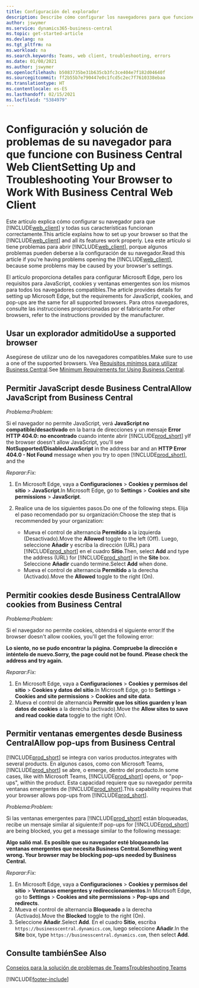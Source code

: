 ```yaml
---
title: Configuración del explorador
description: Describe cómo configurar los navegadores para que funcionen con Business Central y los productos que se integran con él.
author: jswymer
ms.service: dynamics365-business-central
ms.topic: get-started-article
ms.devlang: na
ms.tgt_pltfrm: na
ms.workload: na
ms.search.keywords: Teams, web client, troubleshooting, errors
ms.date: 01/08/2021
ms.author: jswymer
ms.openlocfilehash: b5083735be31b635cb3fc3ce404e7f182d04640f
ms.sourcegitcommit: ff2b55b7e790447e0c1fcd5c2ec7f7610338ebaa
ms.translationtype: HT
ms.contentlocale: es-ES
ms.lasthandoff: 02/15/2021
ms.locfileid: "5384979"
---
```

# <a name="setting-up-and-troubleshooting-your-browser-to-work-with-business-central-web-client"></a><span data-ttu-id="5caea-103">Configuración y solución de problemas de su navegador para que funcione con Business Central Web Client</span><span class="sxs-lookup"><span data-stu-id="5caea-103">Setting Up and Troubleshooting Your Browser to Work With Business Central Web Client</span></span>

<span data-ttu-id="5caea-104">Este artículo explica cómo configurar su navegador para que [!INCLUDE[web_client](includes/web_client.md)] y todas sus características funcionan correctamente.</span><span class="sxs-lookup"><span data-stu-id="5caea-104">This article explains how to set up your browser so that the [!INCLUDE[web_client](includes/web_client.md)] and all its features work properly.</span></span> <span data-ttu-id="5caea-105">Lea este artículo si tiene problemas para abrir [!INCLUDE[web_client](includes/web_client.md)], porque algunos problemas pueden deberse a la configuración de su navegador.</span><span class="sxs-lookup"><span data-stu-id="5caea-105">Read this article if you're having problems opening the [!INCLUDE[web_client](includes/web_client.md)], because some problems may be caused by your browser's settings.</span></span>

<span data-ttu-id="5caea-106">El artículo proporciona detalles para configurar Microsoft Edge, pero los requisitos para JavaScript, cookies y ventanas emergentes son los mismos para todos los navegadores compatibles.</span><span class="sxs-lookup"><span data-stu-id="5caea-106">The article provides details for setting up Microsoft Edge, but the requirements for JavaScript, cookies, and pop-ups are the same for all supported browsers.</span></span> <span data-ttu-id="5caea-107">Para otros navegadores, consulte las instrucciones proporcionadas por el fabricante.</span><span class="sxs-lookup"><span data-stu-id="5caea-107">For other browsers, refer to the instructions provided by the manufacturer.</span></span>  

## <a name="use-a-supported-browser"></a><span data-ttu-id="5caea-108">Usar un explorador admitido</span><span class="sxs-lookup"><span data-stu-id="5caea-108">Use a supported browser</span></span>

<span data-ttu-id="5caea-109">Asegúrese de utilizar uno de los navegadores compatibles.</span><span class="sxs-lookup"><span data-stu-id="5caea-109">Make sure to use a one of the supported browsers.</span></span> <span data-ttu-id="5caea-110">Vea [Requisitos mínimos para utilizar Business Central](product-requirements.md#recommended-browsers).</span><span class="sxs-lookup"><span data-stu-id="5caea-110">See [Minimum Requirements for Using Business Central](product-requirements.md#recommended-browsers).</span></span>  

## <a name="allow-javascript-from-business-central"></a><span data-ttu-id="5caea-111">Permitir JavaScript desde Business Central</span><span class="sxs-lookup"><span data-stu-id="5caea-111">Allow JavaScript from Business Central</span></span>

<span data-ttu-id="5caea-112">*Problema:*</span><span class="sxs-lookup"><span data-stu-id="5caea-112">*Problem:*</span></span>

<span data-ttu-id="5caea-113">Si el navegador no permite JavaScript, verá **JavaScript no compatible/desactivado** en la barra de direcciones y un mensaje **Error HTTP 404.0: no encontrado** cuando intente abrir [!INCLUDE[prod_short](includes/prod_short.md)] y</span><span class="sxs-lookup"><span data-stu-id="5caea-113">If the browser doesn't allow JavaScript, you'll see **NotSupported/DisabledJavaScript** in the address bar and an **HTTP Error 404.0 - Not Found** message when you try to open [!INCLUDE[prod_short](includes/prod_short.md)], and the</span></span> 

<!-- http://localhost:8080/NotSupported/DisabledJavaScript HTTP Error 404.0 - Not Found
The resource you are looking for has been removed, had its name changed, or is temporarily unavailable. -->

<span data-ttu-id="5caea-114">*Reparar:*</span><span class="sxs-lookup"><span data-stu-id="5caea-114">*Fix:*</span></span>

1. <span data-ttu-id="5caea-115">En Microsoft Edge, vaya a **Configuraciones** > **Cookies y permisos del sitio** > **JavaScript**.</span><span class="sxs-lookup"><span data-stu-id="5caea-115">In Microsoft Edge, go to **Settings** > **Cookies and site permissions** > **JavaScript**.</span></span>
2. <span data-ttu-id="5caea-116">Realice una de los siguientes pasos.</span><span class="sxs-lookup"><span data-stu-id="5caea-116">Do one of the following steps.</span></span> <span data-ttu-id="5caea-117">Elija el paso recomendado por su organización:</span><span class="sxs-lookup"><span data-stu-id="5caea-117">Choose the step that is recommended by your organization:</span></span>

    - <span data-ttu-id="5caea-118">Mueva el control de alternancia **Permitido** a la izquierda (Desactivado).</span><span class="sxs-lookup"><span data-stu-id="5caea-118">Move the **Allowed** toggle to the left (Off).</span></span> <span data-ttu-id="5caea-119">Luego, seleccione **Añadir** y escriba la dirección (URL) para [!INCLUDE[prod_short](includes/prod_short.md)] en el cuadro **Sitio**.</span><span class="sxs-lookup"><span data-stu-id="5caea-119">Then, select **Add** and type the address (URL) for [!INCLUDE[prod_short](includes/prod_short.md)] in the **Site** box.</span></span> <span data-ttu-id="5caea-120">Seleccione **Añadir** cuando termine.</span><span class="sxs-lookup"><span data-stu-id="5caea-120">Select **Add** when done.</span></span>
    - <span data-ttu-id="5caea-121">Mueva el control de alternancia **Permitido** a la derecha (Activado).</span><span class="sxs-lookup"><span data-stu-id="5caea-121">Move the **Allowed** toggle to the right (On).</span></span>

## <a name="allow-cookies-from-business-central"></a><span data-ttu-id="5caea-122">Permitir cookies desde Business Central</span><span class="sxs-lookup"><span data-stu-id="5caea-122">Allow cookies from Business Central</span></span>

<span data-ttu-id="5caea-123">*Problema:*</span><span class="sxs-lookup"><span data-stu-id="5caea-123">*Problem:*</span></span>

<span data-ttu-id="5caea-124">Si el navegador no permite cookies, obtendrá el siguiente error:</span><span class="sxs-lookup"><span data-stu-id="5caea-124">If the browser doesn't allow cookies, you'll get the following error:</span></span>

<span data-ttu-id="5caea-125">**Lo siento, no se pudo encontrar la página. Compruebe la dirección e inténtelo de nuevo.**</span><span class="sxs-lookup"><span data-stu-id="5caea-125">**Sorry, the page could not be found. Please check the address and try again.**</span></span> 

<span data-ttu-id="5caea-126">*Reparar:*</span><span class="sxs-lookup"><span data-stu-id="5caea-126">*Fix:*</span></span>

1. <span data-ttu-id="5caea-127">En Microsoft Edge, vaya a **Configuraciones** > **Cookies y permisos del sitio** > **Cookies y datos del sitio**.</span><span class="sxs-lookup"><span data-stu-id="5caea-127">In Microsoft Edge, go to **Settings** > **Cookies and site permissions** > **Cookies and site data**.</span></span>
2. <span data-ttu-id="5caea-128">Mueva el control de alternancia **Permitir que los sitios guarden y lean datos de cookies** a la derecha (activado).</span><span class="sxs-lookup"><span data-stu-id="5caea-128">Move the **Allow sites to save and read cookie data** toggle to the right (On).</span></span>  

## <a name="allow-pop-ups-from-business-central"></a><a name="popup"></a><span data-ttu-id="5caea-129">Permitir ventanas emergentes desde Business Central</span><span class="sxs-lookup"><span data-stu-id="5caea-129">Allow pop-ups from Business Central</span></span>

[!INCLUDE[prod_short](includes/prod_short.md)] <span data-ttu-id="5caea-130">se integra con varios productos.</span><span class="sxs-lookup"><span data-stu-id="5caea-130">integrates with several products.</span></span> <span data-ttu-id="5caea-131">En algunos casos, como con Microsoft Teams, [!INCLUDE[prod_short](includes/prod_short.md)] se abre, o emerge, dentro del producto.</span><span class="sxs-lookup"><span data-stu-id="5caea-131">In some cases, like with Microsoft Teams, [!INCLUDE[prod_short](includes/prod_short.md)] opens, or "pop-ups", within the product.</span></span> <span data-ttu-id="5caea-132">Esta capacidad requiere que su navegador permita ventanas emergentes de [!INCLUDE[prod_short](includes/prod_short.md)].</span><span class="sxs-lookup"><span data-stu-id="5caea-132">This capability requires that your browser allows pop-ups from [!INCLUDE[prod_short](includes/prod_short.md)].</span></span>

<span data-ttu-id="5caea-133">*Problema:*</span><span class="sxs-lookup"><span data-stu-id="5caea-133">*Problem:*</span></span>

<span data-ttu-id="5caea-134">Si las ventanas emergentes para [!INCLUDE[prod_short](includes/prod_short.md)] están bloqueadas, recibe un mensaje similar al siguiente:</span><span class="sxs-lookup"><span data-stu-id="5caea-134">If pop-ups for [!INCLUDE[prod_short](includes/prod_short.md)] are being blocked, you get a message similar to the following message:</span></span>

<span data-ttu-id="5caea-135">**Algo salió mal. Es posible que su navegador esté bloqueando las ventanas emergentes que necesita Business Central.**</span><span class="sxs-lookup"><span data-stu-id="5caea-135">**Something went wrong. Your browser may be blocking pop-ups needed by Business Central.**</span></span>

<!--
Something went wrong
Your browser may be blocking pop-ups needed by Business Central.

Change your browser settings to allow pop-ups or allow this for trusted domains, then try again.
If these settings are managed for your organization, you should contact your administrator for assistance.

Try again
-->
<span data-ttu-id="5caea-136">*Reparar:*</span><span class="sxs-lookup"><span data-stu-id="5caea-136">*Fix:*</span></span>

1. <span data-ttu-id="5caea-137">En Microsoft Edge, vaya a **Configuraciones** > **Cookies y permisos del sitio** > **Ventanas emergentes y redireccionamientos**.</span><span class="sxs-lookup"><span data-stu-id="5caea-137">In Microsoft Edge, go to **Settings** > **Cookies and site permissions** > **Pop-ups and redirects**.</span></span>
2. <span data-ttu-id="5caea-138">Mueva el control de alternancia **Bloqueado** a la derecha (Activado).</span><span class="sxs-lookup"><span data-stu-id="5caea-138">Move the **Blocked** toggle to the right (On).</span></span>
3. <span data-ttu-id="5caea-139">Seleccione **Añadir**.</span><span class="sxs-lookup"><span data-stu-id="5caea-139">Select **Add**.</span></span> <span data-ttu-id="5caea-140">En el cuadro **Sitio**, escriba `https://businesscentral.dynamics.com`, luego seleccione **Añadir**.</span><span class="sxs-lookup"><span data-stu-id="5caea-140">In the **Site** box, type `https://businesscentral.dynamics.com`, then select **Add**.</span></span>

## <a name="see-also"></a><span data-ttu-id="5caea-141">Consulte también</span><span class="sxs-lookup"><span data-stu-id="5caea-141">See Also</span></span>

[<span data-ttu-id="5caea-142">Consejos para la solución de problemas de Teams</span><span class="sxs-lookup"><span data-stu-id="5caea-142">Troubleshooting Teams</span></span>](admin-teams-troubleshooting.md)  

[!INCLUDE[footer-include](includes/footer-banner.md)]